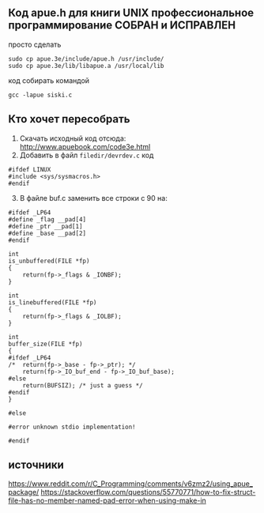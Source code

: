 ## Код apue.h для книги UNIX профессиональное программирование СОБРАН и ИСПРАВЛЕН ##
просто сделать
``` 
sudo cp apue.3e/include/apue.h /usr/include/
sudo cp apue.3e/lib/libapue.a /usr/local/lib
```
код собирать командой
``` 
gcc -lapue siski.c
```
## Кто хочет пересобрать ##
1. Скачать исходный код отсюда:
http://www.apuebook.com/code3e.html
2. Добавить в файл `filedir/devrdev.c` код
```
#ifdef LINUX
#include <sys/sysmacros.h>
#endif
```
3. В файле buf.c заменить все строки с 90 на:
```
#ifdef _LP64
#define _flag __pad[4]
#define _ptr __pad[1]
#define _base __pad[2]
#endif

int
is_unbuffered(FILE *fp)
{
	return(fp->_flags & _IONBF);
}

int
is_linebuffered(FILE *fp)
{
	return(fp->_flags & _IOLBF);
}

int
buffer_size(FILE *fp)
{
#ifdef _LP64
/*	return(fp->_base - fp->_ptr); */
	return(fp->_IO_buf_end - fp->_IO_buf_base);
#else
	return(BUFSIZ);	/* just a guess */
#endif
}

#else

#error unknown stdio implementation!

#endif
```



## источники ##
https://www.reddit.com/r/C_Programming/comments/v6zmz2/using_apue_package/
https://stackoverflow.com/questions/55770771/how-to-fix-struct-file-has-no-member-named-pad-error-when-using-make-in

